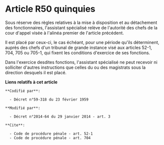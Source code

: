 # Article R50 quinquies

Sous réserve des règles relatives à la mise à disposition et au détachement des fonctionnaires, l'assistant spécialisé relève
de l'autorité des chefs de la cour d'appel visée à l'alinéa premier de l'article précédent. 

Il est placé par ceux-ci, le cas échéant, pour une période qu'ils déterminent, auprès des chefs d'un tribunal de grande
instance visé aux articles 52-1, 704, 705 ou 705-1, qui fixent les conditions d'exercice de ses fonctions. 

Dans l'exercice desdites fonctions, l'assistant spécialisé ne peut recevoir ni solliciter d'autres instructions que celles du
ou des magistrats sous la direction desquels il est placé.

**Liens relatifs à cet article**

	**Codifié par**:

	  - Décret n°59-318 du 23 février 1959

	**Modifié par**:

	  - Décret n°2014-64 du 29 janvier 2014 - art. 3

	**Cite**:

	  - Code de procédure pénale - art. 52-1
	  - Code de procédure pénale - art. 704
